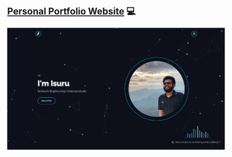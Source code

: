 ## [Personal Portfolio Website][website] 💻

![](portfolio.png)



[website]: https://portfolio.isuru.xyz/
